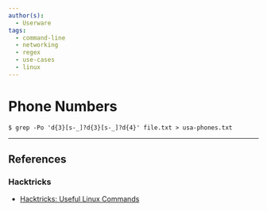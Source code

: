 ```yaml
---
author(s):
  - Userware
tags:
  - command-line
  - networking
  - regex
  - use-cases
  - linux
---
```

# Phone Numbers

```
$ grep -Po 'd{3}[s-_]?d{3}[s-_]?d{4}' file.txt > usa-phones.txt
```

---
## References

### Hacktricks

- [Hacktricks: Useful Linux Commands](https://book.hacktricks.wiki/en/linux-hardening/useful-linux-commands.html)